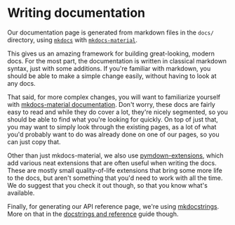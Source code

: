 # Writing documentation

Our documentation page is generated from markdown files in the `docs/` directory, using
[`mkdocs`](https://www.mkdocs.org/) with [`mkdocs-material`](https://squidfunk.github.io/mkdocs-material/).

This gives us an amazing framework for building great-looking, modern docs. For the most part, the documentation is
written in classical markdown syntax, just with some additions. If you're familiar with markdown, you should be able to
make a simple change easily, without having to look at any docs.

That said, for more complex changes, you will want to familiarize yourself with [mkdocs-material
documentation](https://squidfunk.github.io/mkdocs-material/getting-started/). Don't worry, these docs are fairly easy
to read and while they do cover a lot, they're nicely segmented, so you should be able to find what you're looking for
quickly. On top of just that, you may want to simply look through the existing pages, as a lot of what you'd probably
want to do was already done on one of our pages, so you can just copy that.

Other than just mkdocs-material, we also use
[pymdown-extensions](https://facelessuser.github.io/pymdown-extensions/extensions/arithmatex/), which add various neat
extensions that are often useful when writing the docs. These are mostly small quality-of-life extensions that bring
some more life to the docs, but aren't something that you'd need to work with all the time. We do suggest that you check
it out though, so that you know what's available.

Finally, for generating our API reference page, we're using [mkdocstrings](https://mkdocstrings.github.io/). More on
that in the [docstrings and reference](./docstrings-and-reference.md) guide though.
